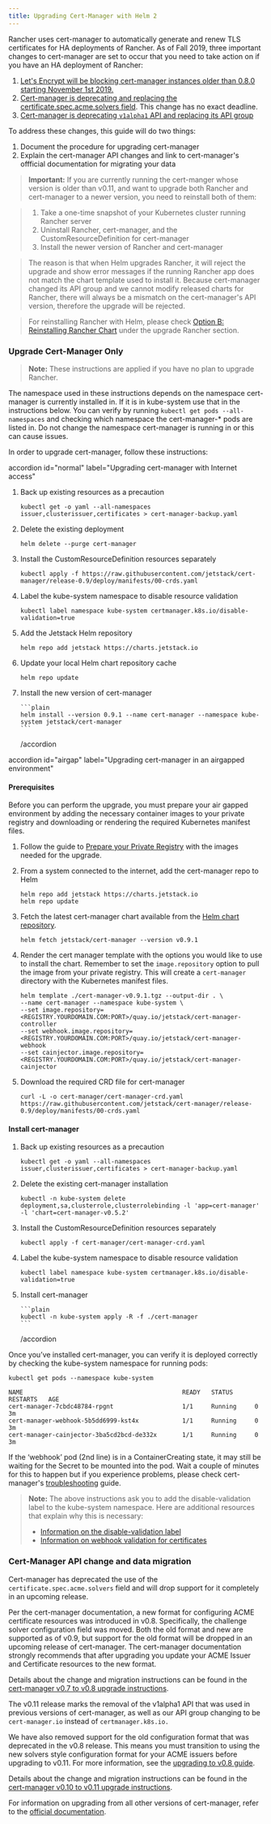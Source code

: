 ```yaml
---
title: Upgrading Cert-Manager with Helm 2
---
```


Rancher uses cert-manager to automatically generate and renew TLS certificates for HA deployments of Rancher. As of Fall 2019, three important changes to cert-manager are set to occur that you need to take action on if you have an HA deployment of Rancher:

1. [Let's Encrypt will be blocking cert-manager instances older than 0.8.0 starting November 1st 2019.](https://community.letsencrypt.org/t/blocking-old-cert-manager-versions/98753)
1. [Cert-manager is deprecating and replacing the certificate.spec.acme.solvers field](https://docs.cert-manager.io/en/latest/tasks/upgrading/upgrading-0.7-0.8.html#upgrading-from-v0-7-to-v0-8). This change has no exact deadline.
1. [Cert-manager is deprecating `v1alpha1` API and replacing its API group](https://cert-manager.io/docs/installation/upgrading/upgrading-0.10-0.11/)

To address these changes, this guide will do two things:

1. Document the procedure for upgrading cert-manager
1. Explain the cert-manager API changes and link to cert-manager's offficial documentation for migrating your data

> **Important:**
> If you are currently running the cert-manger whose version is older than v0.11, and want to upgrade both Rancher and cert-manager to a newer version, you need to reinstall both of them:

> 1. Take a one-time snapshot of your Kubernetes cluster running Rancher server
> 2. Uninstall Rancher, cert-manager, and the CustomResourceDefinition for cert-manager
> 3. Install the newer version of Rancher and cert-manager

> The reason is that when Helm upgrades Rancher, it will reject the upgrade and show error messages if the running Rancher app does not match the chart template used to install it. Because cert-manager changed its API group and we cannot modify released charts for Rancher, there will always be a mismatch on the cert-manager's API version, therefore the upgrade will be rejected.

> For reinstalling Rancher with Helm, please check [Option B: Reinstalling Rancher Chart](/docs/upgrades/upgrades/ha/#c-upgrade-rancher) under the upgrade Rancher section.

### Upgrade Cert-Manager Only

> **Note:**
> These instructions are applied if you have no plan to upgrade Rancher.

The namespace used in these instructions depends on the namespace cert-manager is currently installed in. If it is in kube-system use that in the instructions below. You can verify by running `kubectl get pods --all-namespaces` and checking which namespace the cert-manager-\* pods are listed in. Do not change the namespace cert-manager is running in or this can cause issues.

In order to upgrade cert-manager, follow these instructions:

 accordion id="normal" label="Upgrading cert-manager with Internet access" 

1.  Back up existing resources as a precaution

    ```plain
    kubectl get -o yaml --all-namespaces issuer,clusterissuer,certificates > cert-manager-backup.yaml
    ```

1.  Delete the existing deployment

    ```plain
    helm delete --purge cert-manager
    ```

1.  Install the CustomResourceDefinition resources separately

    ```plain
    kubectl apply -f https://raw.githubusercontent.com/jetstack/cert-manager/release-0.9/deploy/manifests/00-crds.yaml
    ```

1.  Label the kube-system namespace to disable resource validation

    ```plain
    kubectl label namespace kube-system certmanager.k8s.io/disable-validation=true
    ```

1.  Add the Jetstack Helm repository

    ```plain
    helm repo add jetstack https://charts.jetstack.io
    ```

1.  Update your local Helm chart repository cache

    ```plain
    helm repo update
    ```

1.  Install the new version of cert-manager

        ```plain
        helm install --version 0.9.1 --name cert-manager --namespace kube-system jetstack/cert-manager
        ```

     /accordion 

 accordion id="airgap" label="Upgrading cert-manager in an airgapped environment" 

#### Prerequisites

Before you can perform the upgrade, you must prepare your air gapped environment by adding the necessary container images to your private registry and downloading or rendering the required Kubernetes manifest files.

1. Follow the guide to [Prepare your Private Registry](/docs/installation/air-gap-installation/prepare-private-reg/) with the images needed for the upgrade.

1. From a system connected to the internet, add the cert-manager repo to Helm

   ```plain
   helm repo add jetstack https://charts.jetstack.io
   helm repo update
   ```

1. Fetch the latest cert-manager chart available from the [Helm chart repository](https://hub.helm.sh/charts/jetstack/cert-manager).

   ```plain
   helm fetch jetstack/cert-manager --version v0.9.1
   ```

1. Render the cert manager template with the options you would like to use to install the chart. Remember to set the `image.repository` option to pull the image from your private registry. This will create a `cert-manager` directory with the Kubernetes manifest files.

   ```plain
   helm template ./cert-manager-v0.9.1.tgz --output-dir . \
   --name cert-manager --namespace kube-system \
   --set image.repository=<REGISTRY.YOURDOMAIN.COM:PORT>/quay.io/jetstack/cert-manager-controller
   --set webhook.image.repository=<REGISTRY.YOURDOMAIN.COM:PORT>/quay.io/jetstack/cert-manager-webhook
   --set cainjector.image.repository=<REGISTRY.YOURDOMAIN.COM:PORT>/quay.io/jetstack/cert-manager-cainjector
   ```

1. Download the required CRD file for cert-manager

   ```plain
   curl -L -o cert-manager/cert-manager-crd.yaml https://raw.githubusercontent.com/jetstack/cert-manager/release-0.9/deploy/manifests/00-crds.yaml
   ```

#### Install cert-manager

1.  Back up existing resources as a precaution

    ```plain
    kubectl get -o yaml --all-namespaces issuer,clusterissuer,certificates > cert-manager-backup.yaml
    ```

1.  Delete the existing cert-manager installation

    ```plain
    kubectl -n kube-system delete deployment,sa,clusterrole,clusterrolebinding -l 'app=cert-manager' -l 'chart=cert-manager-v0.5.2'
    ```

1.  Install the CustomResourceDefinition resources separately

    ```plain
    kubectl apply -f cert-manager/cert-manager-crd.yaml
    ```

1.  Label the kube-system namespace to disable resource validation

    ```plain
    kubectl label namespace kube-system certmanager.k8s.io/disable-validation=true
    ```

1.  Install cert-manager

        ```plain
        kubectl -n kube-system apply -R -f ./cert-manager
        ```

     /accordion 

Once you’ve installed cert-manager, you can verify it is deployed correctly by checking the kube-system namespace for running pods:

```
kubectl get pods --namespace kube-system

NAME                                            READY   STATUS      RESTARTS   AGE
cert-manager-7cbdc48784-rpgnt                   1/1     Running     0          3m
cert-manager-webhook-5b5dd6999-kst4x            1/1     Running     0          3m
cert-manager-cainjector-3ba5cd2bcd-de332x       1/1     Running     0          3m
```

If the ‘webhook’ pod (2nd line) is in a ContainerCreating state, it may still be waiting for the Secret to be mounted into the pod. Wait a couple of minutes for this to happen but if you experience problems, please check cert-manager's [troubleshooting](https://docs.cert-manager.io/en/latest/getting-started/troubleshooting.html) guide.

> **Note:** The above instructions ask you to add the disable-validation label to the kube-system namespace. Here are additional resources that explain why this is necessary:
>
> - [Information on the disable-validation label](https://docs.cert-manager.io/en/latest/tasks/upgrading/upgrading-0.4-0.5.html?highlight=certmanager.k8s.io%2Fdisable-validation#disabling-resource-validation-on-the-cert-manager-namespace)
> - [Information on webhook validation for certificates](https://docs.cert-manager.io/en/latest/getting-started/webhook.html)

### Cert-Manager API change and data migration

Cert-manager has deprecated the use of the `certificate.spec.acme.solvers` field and will drop support for it completely in an upcoming release.

Per the cert-manager documentation, a new format for configuring ACME certificate resources was introduced in v0.8. Specifically, the challenge solver configuration field was moved. Both the old format and new are supported as of v0.9, but support for the old format will be dropped in an upcoming release of cert-manager. The cert-manager documentation strongly recommends that after upgrading you update your ACME Issuer and Certificate resources to the new format.

Details about the change and migration instructions can be found in the [cert-manager v0.7 to v0.8 upgrade instructions](https://cert-manager.io/docs/installation/upgrading/upgrading-0.7-0.8/).

The v0.11 release marks the removal of the v1alpha1 API that was used in previous versions of cert-manager, as well as our API group changing to be `cert-manager.io` instead of `certmanager.k8s.io.`

We have also removed support for the old configuration format that was deprecated in the v0.8 release. This means you must transition to using the new solvers style configuration format for your ACME issuers before upgrading to v0.11. For more information, see the [upgrading to v0.8 guide](https://cert-manager.io/docs/installation/upgrading/upgrading-0.7-0.8/).

Details about the change and migration instructions can be found in the [cert-manager v0.10 to v0.11 upgrade instructions](https://cert-manager.io/docs/installation/upgrading/upgrading-0.10-0.11/).

For information on upgrading from all other versions of cert-manager, refer to the [official documentation](https://cert-manager.io/docs/installation/upgrading/).
